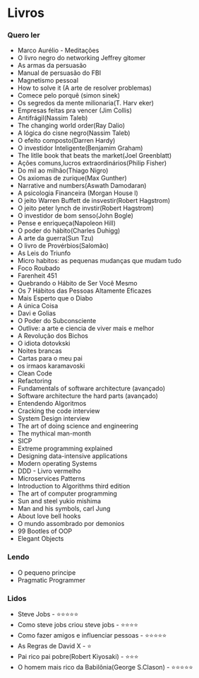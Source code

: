 # Livros


### Quero ler
- Marco Aurélio - Meditações 
- O livro negro do networking Jeffrey gitomer
- As armas da persuasão 
- Manual de persuasão do FBI 
- Magnetismo pessoal 
- How to solve it (A arte de resolver problemas) 
- Comece pelo porquê (simon sinek)
- Os segredos da mente milionaria(T. Harv eker)
- Empresas feitas pra vencer (Jim Collis)
- Antifrágil(Nassim Taleb)
- The changing world order(Ray Dalio)
- A lógica do cisne negro(Nassim Taleb)
- O efeito composto(Darren Hardy)
- O investidor Inteligente(Benjamim Graham)
- The litlle book that beats the market(Joel Greenblatt)
- Ações comuns,lucros extraordinários(Philip Fisher)
- Do mil ao milhão(Thiago Nigro)
- Os axiomas de zurique(Max Gunther)
- Narrative and numbers(Aswath Damodaran)
- A psicologia Financeira (Morgan House l)
- O jeito Warren Buffett de insvestir(Robert Hagstrom)
- O jeito peter lynch de invstir(Robert Hagstrom)
-  O investidor de bom senso(John Bogle)
-  Pense e enriqueça(Napoleon Hill)
- O poder do hábito(Charles Duhigg)
- A arte da guerra(Sun Tzu)
- O livro de Provérbios(Salomão)
- As Leis do Triunfo 
-  Micro habitos: as pequenas mudanças que mudam tudo 
-  Foco Roubado
-  Farenheit 451
-  Quebrando o Hábito de Ser Você Mesmo
-  Os 7 Hábitos das Pessoas Altamente Eficazes 
-  Mais Esperto que o Diabo 
-  A única Coisa
-  Davi e Golias
-  O Poder do Subconsciente 
-  Outlive: a arte e ciencia de viver mais e melhor
-  A Revolução dos Bichos
- O idiota dotovkski
- Noites brancas
- Cartas para o meu pai
- os irmaos karamavoski 
- Clean Code 
- Refactoring
- Fundamentals of software architecture (avançado)
- Software architecture the hard parts (avançado)
- Entendendo Algoritmos
- Cracking the code interview
- System Design interview
- The art of doing science and engineering
- The mythical man-month
- SICP 
- Extreme programming explained
- Designing data-intensive applications 
- Modern operating Systems
- DDD - Livro vermelho
- Microservices Patterns
- Introduction to Algorithms third edition
- The art of computer programming
- Sun and steel yukio mishima
- Man and his symbols, carl Jung 
- About love bell hooks 
- O mundo assombrado por demonios 
- 99 Bootles of OOP
- Elegant Objects



### Lendo 
- O pequeno principe 
- Pragmatic Programmer

### Lidos
- Steve Jobs - ⭐️⭐️⭐️⭐️⭐️
- Como steve jobs criou steve jobs - ⭐️⭐️⭐️⭐️
- Como fazer amigos e influenciar pessoas - ⭐️⭐️⭐️⭐️⭐️
- As Regras de David X - ⭐️
- Pai rico pai pobre(Robert Kiyosaki) - ⭐️⭐️⭐️
 - O homem mais rico da Babilônia(George S.Clason) - ⭐️⭐️⭐️⭐️⭐️
